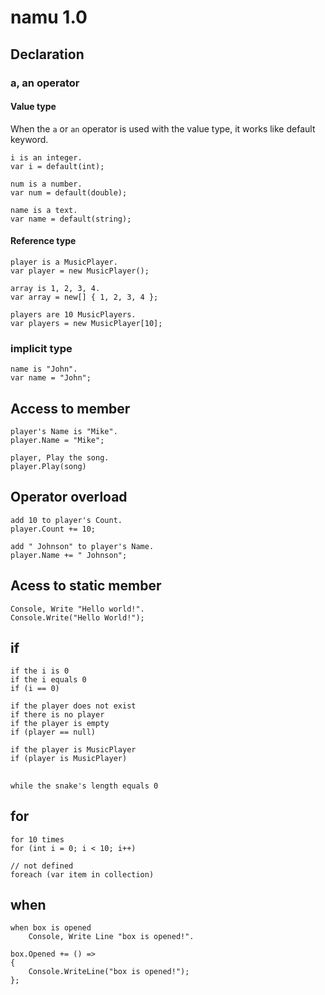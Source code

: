 # namu 1.0
## Declaration

### a, an operator
#### Value type
When the `a` or `an` operator is used with the value type, it works like default keyword.

```
i is an integer.
var i = default(int);
```

```
num is a number.
var num = default(double);
```

```
name is a text.
var name = default(string);
```

#### Reference type
```
player is a MusicPlayer.
var player = new MusicPlayer();
```

```
array is 1, 2, 3, 4.
var array = new[] { 1, 2, 3, 4 };
```

```
players are 10 MusicPlayers.
var players = new MusicPlayer[10]; 
```

### implicit type
```
name is "John". 
var name = "John";
```

## Access to member
```
player's Name is "Mike".
player.Name = "Mike";
```

```
player, Play the song.
player.Play(song)
```

## Operator overload

```
add 10 to player's Count.
player.Count += 10;
```

```
add " Johnson" to player's Name.
player.Name += " Johnson";
```

## Acess to static member 

```
Console, Write "Hello world!".
Console.Write("Hello World!");
```

## if 

```
if the i is 0
if the i equals 0
if (i == 0)
```

```
if the player does not exist
if there is no player
if the player is empty
if (player == null)
```

```
if the player is MusicPlayer
if (player is MusicPlayer)
```

##
```
while the snake's length equals 0  
```

## for

```
for 10 times
for (int i = 0; i < 10; i++)
```

```
// not defined
foreach (var item in collection)
```

## when
```
when box is opened
    Console, Write Line "box is opened!".

box.Opened += () => 
{
    Console.WriteLine("box is opened!");
};
```